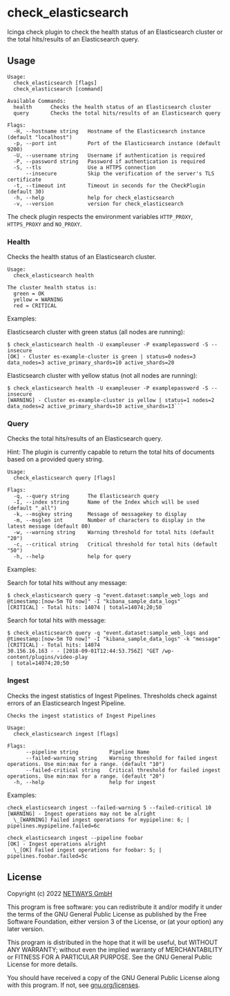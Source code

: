 # check_elasticsearch

Icinga check plugin to check the health status of an Elasticsearch cluster or the total hits/results of an Elasticsearch
query.

## Usage

```
Usage:
  check_elasticsearch [flags]
  check_elasticsearch [command]

Available Commands:
  health      Checks the health status of an Elasticsearch cluster
  query       Checks the total hits/results of an Elasticsearch query

Flags:
  -H, --hostname string   Hostname of the Elasticsearch instance (default "localhost")
  -p, --port int          Port of the Elasticsearch instance (default 9200)
  -U, --username string   Username if authentication is required
  -P, --password string   Password if authentication is required
  -S, --tls               Use a HTTPS connection
      --insecure          Skip the verification of the server's TLS certificate
  -t, --timeout int       Timeout in seconds for the CheckPlugin (default 30)
  -h, --help              help for check_elasticsearch
  -v, --version           version for check_elasticsearch
```

The check plugin respects the environment variables `HTTP_PROXY`, `HTTPS_PROXY` and `NO_PROXY`.

### Health

Checks the health status of an Elasticsearch cluster.

```
Usage:
  check_elasticsearch health

The cluster health status is:
  green = OK
  yellow = WARNING
  red = CRITICAL
```

Examples:

Elasticsearch cluster with green status (all nodes are running):

```
$ check_elasticsearch health -U exampleuser -P examplepassword -S --insecure
[OK] - Cluster es-example-cluster is green | status=0 nodes=3 data_nodes=3 active_primary_shards=10 active_shards=20
```

Elasticsearch cluster with yellow status (not all nodes are running):

```
$ check_elasticsearch health -U exampleuser -P examplepassword -S --insecure
[WARNING] - Cluster es-example-cluster is yellow | status=1 nodes=2 data_nodes=2 active_primary_shards=10 active_shards=13```
```

### Query

Checks the total hits/results of an Elasticsearch query.

Hint: The plugin is currently capable to return the total hits of documents based on a provided query string.

```
Usage:
  check_elasticsearch query [flags]

Flags:
  -q, --query string      The Elasticsearch query
  -I, --index string      Name of the Index which will be used (default "_all")
  -k, --msgkey string     Message of messagekey to display
  -m, --msglen int        Number of characters to display in the latest message (default 80)
  -w, --warning string    Warning threshold for total hits (default "20")
  -c, --critical string   Critical threshold for total hits (default "50")
  -h, --help              help for query
```

Examples:

Search for total hits without any message:

```
$ check_elasticsearch query -q "event.dataset:sample_web_logs and @timestamp:[now-5m TO now]" -I "kibana_sample_data_logs"
[CRITICAL] - Total hits: 14074 | total=14074;20;50
```

Search for total hits with message:

```
$ check_elasticsearch query -q "event.dataset:sample_web_logs and @timestamp:[now-5m TO now]" -I "kibana_sample_data_logs" -k "message"
[CRITICAL] - Total hits: 14074
30.156.16.163 - - [2018-09-01T12:44:53.756Z] "GET /wp-content/plugins/video-play
 | total=14074;20;50
```

### Ingest

Checks the ingest statistics of Ingest Pipelines. Thresholds check against errors of an Elasticsearch Ingest Pipeline.

```
Checks the ingest statistics of Ingest Pipelines

Usage:
  check_elasticsearch ingest [flags]

Flags:
      --pipeline string          Pipeline Name
      --failed-warning string    Warning threshold for failed ingest operations. Use min:max for a range. (default "10")
      --failed-critical string   Critical threshold for failed ingest operations. Use min:max for a range. (default "20")
  -h, --help                     help for ingest
```

Examples:

```
check_elasticsearch ingest --failed-warning 5 --failed-critical 10
[WARNING] - Ingest operations may not be alright
  \_[WARNING] Failed ingest operations for mypipeline: 6; | pipelines.mypipeline.failed=6c

check_elasticsearch ingest --pipeline foobar
[OK] - Ingest operations alright
  \_[OK] Failed ingest operations for foobar: 5; | pipelines.foobar.failed=5c
```

## License

Copyright (c) 2022 [NETWAYS GmbH](mailto:info@netways.de)

This program is free software: you can redistribute it and/or modify it under the terms of the GNU General Public
License as published by the Free Software Foundation, either version 3 of the License, or
(at your option) any later version.

This program is distributed in the hope that it will be useful, but WITHOUT ANY WARRANTY; without even the implied
warranty of MERCHANTABILITY or FITNESS FOR A PARTICULAR PURPOSE. See the GNU General Public License for more details.

You should have received a copy of the GNU General Public License along with this program. If not,
see [gnu.org/licenses](https://www.gnu.org/licenses/).
